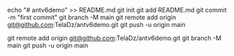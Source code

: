 echo "# antv6demo" >> README.md
git init
git add README.md
git commit -m "first commit"
git branch -M main
git remote add origin git@github.com:TelaDz/antv6demo.git
git push -u origin main

git remote add origin git@github.com:TelaDz/antv6demo.git
git branch -M main
git push -u origin main